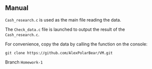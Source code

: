 ## Manual
`Cash_research.c` is used as the main file reading the data. 

The `Check_data.c` file is launched to output the result of the `Cash_research.c`.

For convenience, copy the data by calling the function on the console:

````
git clone https://github.com/AlexPolarBear/VM.git
````

Branch `Homework-1`
